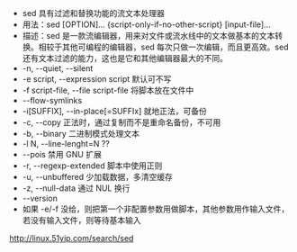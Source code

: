 - sed 具有过滤和替换功能的流文本处理器
- 用法：sed [OPTION]... {script-only-if-no-other-script} [input-file]...
- 描述：sed 是一款流编辑器，用来对文件或流水线中的文本做基本的文本转换。相较于其他可编程的编辑器，sed 每次只做一次编辑，而且更高效。sed 还有文本过滤的能力，这也是它和其他编辑器最大的不同。
- -n, --quiet, --silent
- -e script, --expression script 默认可不写
- -f script-file, --file script-file 将脚本放在文件中
- --flow-symlinks
- -i[SUFFIX], --in-place[=SUFFIx] 就地正法，可备份
- -c, --copy 正法时，通过复制而不是重命名备份，不可用
- -b, --binary 二进制模式处理文本
- -l N, --line-lenght=N ??
- --pois 禁用 GNU 扩展
- -r, --regexp-extended 脚本中使用正则
- -u, --unbuffered 少加载数据，多清空缓存
- -z, --null-data 通过 NUL 换行
- --version
- 如果 -e/-f 没给，则把第一个非配置参数用做脚本，其他参数用作输入文件，若没有输入文件，则等待基本输入


http://linux.51yip.com/search/sed